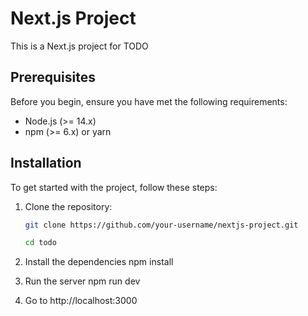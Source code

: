 # Next.js Project

This is a Next.js project for TODO 

## Prerequisites

Before you begin, ensure you have met the following requirements:
- Node.js (>= 14.x)
- npm (>= 6.x) or yarn

## Installation

To get started with the project, follow these steps:

1. Clone the repository:

   ```bash
   git clone https://github.com/your-username/nextjs-project.git

   cd todo

2. Install the dependencies
    npm install

3. Run the server
    npm run dev

4. Go to http://localhost:3000